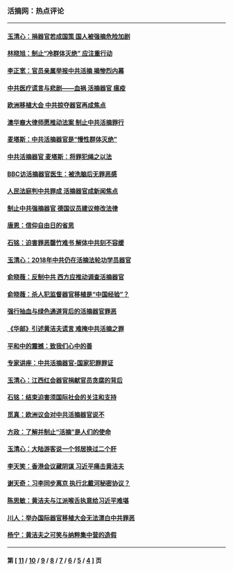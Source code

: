 ### 活摘网：热点评论
---
#### [玉清心：捐器官若成国策 国人被强摘危险加剧](../../pages/nf5879/n12802713.md?07020430) 
#### [林晓旭：制止“冷群体灭绝” 应注重行动](../../pages/nf5879/n12779736.md?07020430) 
#### [李正宽：官员亲属举报中共活摘 揭惨烈内幕](../../pages/nf5879/n12684490.md?07020430) 
#### [中共医疗谎言与悲剧——血祸 活摘器官 瘟疫](../../pages/nf5879/n12372103.md?07020430) 
#### [欧洲移植大会 中共掠夺器官再成焦点](../../pages/nf5879/n11538883.md?07020430) 
#### [澳华裔大律师愿推动法案 制止中共活摘罪行](../../pages/nf5879/n11377039.md?07020430) 
#### [麦塔斯：中共活摘器官是“慢性群体灭绝”](../../pages/nf5879/n11350529.md?07020430) 
#### [中共活摘器官 麦塔斯：将罪犯绳之以法](../../pages/nf5879/n11347973.md?07020430) 
#### [BBC访活摘器官医生：被洗脑后无罪恶感](../../pages/nf5879/n11335935.md?07020430) 
#### [人民法庭判中共罪成 活摘器官成新闻焦点](../../pages/nf5879/n11331578.md?07020430) 
#### [制止中共强摘器官 德国议员建议修改法律](../../pages/nf5879/n11249451.md?07020430) 
#### [唐恩：信仰自由日的省思](../../pages/nf5879/n11003525.md?07020430) 
#### [石铭：迫害罪恶罄竹难书  解体中共刻不容缓](../../pages/nf5879/n10942855.md?07020430) 
#### [玉清心：2018年中共仍在活摘法轮功学员器官](../../pages/nf5879/n10914646.md?07020430) 
#### [俞晓薇：反制中共 西方应推动调查活摘器官](../../pages/nf5879/n10794671.md?07020430) 
#### [俞晓薇：杀人犯监督器官移植是“中国经验”？](../../pages/nf5879/n10466427.md?07020430) 
#### [强行抽血与绿色通道背后的活摘器官罪恶](../../pages/nf5879/n10004708.md?07020430) 
#### [《华邮》引述黄洁夫谎言 难掩中共活摘之罪](../../pages/nf5879/n9642309.md?07020430) 
#### [平和中的震撼：致我们心中的善](../../pages/nf5879/n9021123.md?07020430) 
#### [专家讲座：中共活摘器官-国家犯罪罪证](../../pages/nf5879/n8828153.md?07020430) 
#### [玉清心：江西红会器官捐献官员贪腐的背后](../../pages/nf5879/n8522122.md?07020430) 
#### [石铭：结束迫害须国际社会的关注和支持](../../pages/nf5879/n8443497.md?07020430) 
#### [觅真：欧洲议会对中共活摘器官说不](../../pages/nf5879/n8337486.md?07020430) 
#### [方政：了解并制止“活摘”是人们的使命](../../pages/nf5879/n8329214.md?07020430) 
#### [玉清心：大陆游客说一个邻居换过二个肝](../../pages/nf5879/n8291404.md?07020430) 
#### [李天笑：香港会议藏阴谋 习近平痛击黄洁夫](../../pages/nf5879/n8241459.md?07020430) 
#### [谢天奇：习李同步离京 执行北戴河秘密协议？](../../pages/nf5879/n8230418.md?07020430) 
#### [陈思敏：黄洁夫与江派喉舌执意给习近平难堪](../../pages/nf5879/n8222166.md?07020430) 
#### [川人：举办国际器官移植大会无法漂白中共罪恶](../../pages/nf5879/n8221121.md?07020430) 
#### [杨宁：黄洁夫之可笑与纳粹集中营的造假](../../pages/nf5879/n8219897.md?07020430) 

---
#### 第 [ [11](./11.md?07020430) / [10](./10.md?07020430) / [9](./9.md?07020430) / [8](./8.md?07020430) / [7](./7.md?07020430) / [6](./6.md?07020430) / [5](./5.md?07020430) / [4](./4.md?07020430) ] 页
